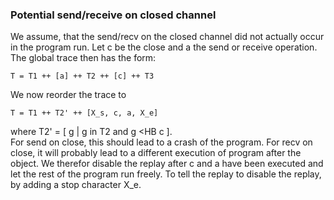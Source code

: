 ### Potential send/receive on closed channel
We assume, that the send/recv on the closed channel did not actually occur
in the program run. Let c be the close and a the send or receive operation.
The global trace then has the form:
~~~~
T = T1 ++ [a] ++ T2 ++ [c] ++ T3
~~~~~~
We now reorder the trace to
~~~~
T = T1 ++ T2' ++ [X_s, c, a, X_e]
~~~~~~
where T2' = [ g | g in T2 and g <HB c ].\
For send on close, this should lead to a crash of the program. For recv on close, it will probably lead to a different execution of program after the
object. We therefor disable the replay after c and a have been executed and
let the rest of the program run freely. To tell the replay to disable the
replay, by adding a stop character X_e.
